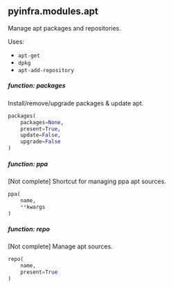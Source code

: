 ## pyinfra.modules.apt

Manage apt packages and repositories.

Uses:

+ `apt-get`
+ `dpkg`
+ `apt-add-repository`

##### function: packages

Install/remove/upgrade packages & update apt.

```py
packages(
    packages=None,
    present=True,
    update=False,
    upgrade=False
)
```


##### function: ppa

[Not complete] Shortcut for managing ppa apt sources.

```py
ppa(
    name,
    **kwargs
)
```


##### function: repo

[Not complete] Manage apt sources.

```py
repo(
    name,
    present=True
)
```
